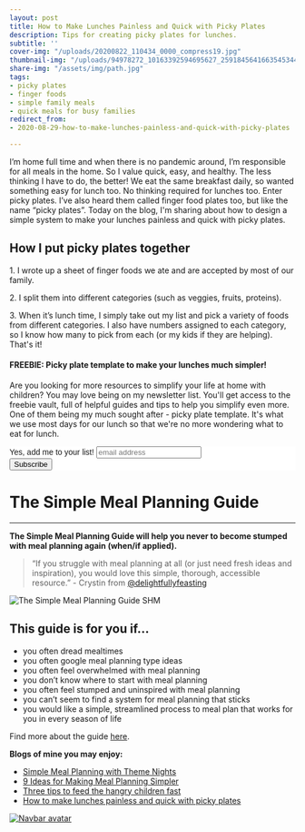 ```yaml
---
layout: post
title: How to Make Lunches Painless and Quick with Picky Plates
description: Tips for creating picky plates for lunches.
subtitle: ''
cover-img: "/uploads/20200822_110434_0000_compress19.jpg"
thumbnail-img: "/uploads/94978272_10163392594695627_2591845641663545344_o.jpg"
share-img: "/assets/img/path.jpg"
tags:
- picky plates
- finger foods
- simple family meals
- quick meals for busy families
redirect_from:
- 2020-08-29-how-to-make-lunches-painless-and-quick-with-picky-plates

---
```

I’m home full time and when there is no pandemic around, I’m responsible for all meals in the home. So I value quick, easy, and healthy. The less thinking I have to do, the better! We eat the same breakfast daily, so wanted something easy for lunch too. No thinking required for lunches too. Enter picky plates. I’ve also heard them called finger food plates too, but like the name “picky plates”. Today on the blog, I'm sharing about how to design a simple system to make your lunches painless and quick with picky plates.

## How I put picky plates together

1\. I wrote up a sheet of finger foods we ate and are accepted by most of our family.

2\. I split them into different categories (such as veggies, fruits, proteins).

3\. When it’s lunch time, I simply take out my list and pick a variety of foods from different categories. I also have numbers assigned to each category, so I know how many to pick from each (or my kids if they are helping). That's it!

#### FREEBIE: Picky plate template to make your lunches much simpler!

Are you looking for more resources to simplify your life at home with children? You may love being on my newsletter list. You'll get access to the freebie vault, full of helpful guides and tips to help you simplify even more. One of them being my much sought after - picky plate template. It's what we use most days for our lunch so that we're no more wondering what to eat for lunch.

<!-- Begin Mailchimp Signup Form --> <link href="//cdn-images.mailchimp.com/embedcode/slim-10_7.css" rel="stylesheet" type="text/css"> <style type="text/css"> #mc_embed_signup{background:#fff; clear:left; font:14px Helvetica,Arial,sans-serif; } /* Add your own Mailchimp form style overrides in your site stylesheet or in this style block. We recommend moving this block and the preceding CSS link to the HEAD of your HTML file. */ </style> <div id="mc_embed_signup"> <form action="[https://eepurl.us4.list-manage.com/subscribe/post?u=581b5bf0ab44ab0870d2a00c0&id=3026fc64c7](https://eepurl.us4.list-manage.com/subscribe/post?u=581b5bf0ab44ab0870d2a00c0&id=3026fc64c7 "https://eepurl.us4.list-manage.com/subscribe/post?u=581b5bf0ab44ab0870d2a00c0&id=3026fc64c7")" method="post" id="mc-embedded-subscribe-form" name="mc-embedded-subscribe-form" class="validate" target="_blank" novalidate> <div id="mc_embed_signup_scroll"> <label for="mce-EMAIL">Yes, add me to your list!</label> <input type="email" value="" name="EMAIL" class="email" id="mce-EMAIL" placeholder="email address" required> <!-- real people should not fill this in and expect good things - do not remove this or risk form bot signups--> <div style="position: absolute; left: -5000px;" aria-hidden="true"><input type="text" name="b_581b5bf0ab44ab0870d2a00c0_3026fc64c7" tabindex="-1" value=""></div> <div class="clear"><input type="submit" value="Subscribe" name="subscribe" id="mc-embedded-subscribe" class="button"></div> </div> </form> </div>

<!--End mc_embed_signup-->

# The Simple Meal Planning Guide

***

**The Simple Meal Planning Guide will help you never to become stumped with meal planning again (when/if applied).**

> “If you struggle with meal planning at all (or just need fresh ideas and inspiration), you would love this simple, thorough, accessible resource.” - Crystin from [@delightfullyfeasting](https://www.simplehomemom.com/the-simple-meal-planning-guide/www.instagram.com/delightfullyfeasting)

![](https://www.simplehomemom.com/uploads/the-simple-meal-planning-guide-shm-2.jpg "The Simple Meal Planning Guide SHM")

## This guide is for you if…

* you often dread mealtimes
* you often google meal planning type ideas
* you often feel overwhelmed with meal planning
* you don’t know where to start with meal planning
* you often feel stumped and uninspired with meal planning
* you can’t seem to find a system for meal planning that sticks
* you would like a simple, streamlined process to meal plan that works for you in every season of life

Find more about the guide [here](https://www.simplehomemom.com/the-simple-meal-planning-guide/).

**Blogs of mine you may enjoy:**

* [Simple Meal Planning with Theme Nights](https://www.simplehomemom.com/simple-meal-planning-with-theme-nights/)
* [9 Ideas for Making Meal Planning Simpler](https://www.simplehomemom.com/9-ideas-for-making-meal-planning-simpler/)
* [Three tips to feed the hangry children fast](https://www.simplehomemom.com/three-tips-to-feed-the/)
* [How to make lunches painless and quick with picky plates](https://www.simplehomemom.com/the-simple-meal-planning-guide/)

[![Navbar avatar](https://www.simplehomemom.com/assets/img/Headshot.jpg)](https://www.simplehomemom.com/)